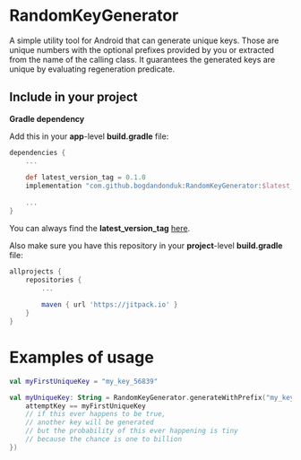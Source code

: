 
# RandomKeyGenerator

  A simple utility tool for Android that can generate unique keys. Those are unique numbers with the optional prefixes provided by you or extracted from the name of the calling class. It guarantees the generated keys are unique by evaluating regeneration predicate.
  
## Include in your project  
**Gradle dependency**  
  
Add this in your **app**-level **build.gradle** file:  
```groovy
dependencies {  
	...  
  
	def latest_version_tag = 0.1.0
	implementation "com.github.bogdandonduk:RandomKeyGenerator:$latest_version_tag"  
  
	...  
}  
```  
You can always find the **latest_version_tag** [here](https://github.com/bogdandonduk/RandomKeyGenerator/releases).  
  
Also make sure you have this repository in your **project**-level **build.gradle** file:  
```groovy  
allprojects {  
	repositories {  
		...  
  
		maven { url 'https://jitpack.io' }  
	}  
}  
```  

# Examples of usage
```kotlin 
val myFirstUniqueKey = "my_key_56839"

val myUniqueKey: String = RandomKeyGenerator.generateWithPrefix("my_key", regenerationPredicate = { attemptKey: String ->
	attemptKey == myFirstUniqueKey 
	// if this ever happens to be true,
	// another key will be generated
	// but the probability of this ever happening is tiny
	// because the chance is one to billion
})
```
